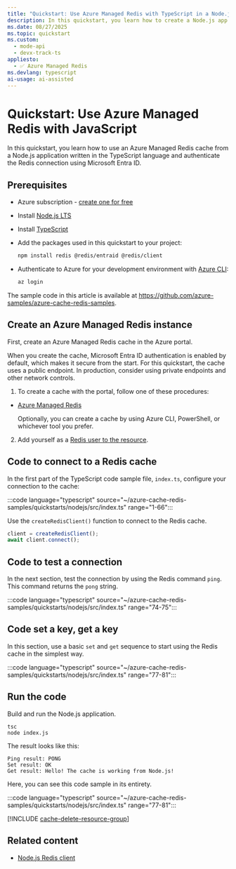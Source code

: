 ```yaml
---
title: "Quickstart: Use Azure Managed Redis with TypeScript in a Node.js app"
description: In this quickstart, you learn how to create a Node.js app that uses Azure Managed Redis.
ms.date: 08/27/2025
ms.topic: quickstart
ms.custom:
  - mode-api
  - devx-track-ts
appliesto:
  - ✅ Azure Managed Redis
ms.devlang: typescript
ai-usage: ai-assisted
---
```


# Quickstart: Use Azure Managed Redis with JavaScript

In this quickstart, you learn how to use an Azure Managed Redis cache from a Node.js application written in the TypeScript language and authenticate the Redis connection using Microsoft Entra ID.

## Prerequisites

- Azure subscription - [create one for free](https://azure.microsoft.com/free/)
- Install [Node.js LTS](https://nodejs.org/)
- Install [TypeScript](https://www.typescriptlang.org/)
- Add the packages used in this quickstart to your project:

  ```bash
  npm install redis @redis/entraid @redis/client
  ```

- Authenticate to Azure for your development environment with [Azure CLI](/cli/azure):

  ```bash
  az login
  ```

The sample code in this article is available at <https://github.com/azure-samples/azure-cache-redis-samples>.

## Create an Azure Managed Redis instance

First, create an Azure Managed Redis cache in the Azure portal.

When you create the cache, Microsoft Entra ID authentication is enabled by default, which makes it secure from the start. For this quickstart, the cache uses a public endpoint. In production, consider using private endpoints and other network controls.

1. To create a cache with the portal, follow one of these procedures:

- [Azure Managed Redis](quickstart-create-managed-redis.md)

    Optionally, you can create a cache by using Azure CLI, PowerShell, or whichever tool you prefer.

2. Add yourself as a [Redis user to the resource](entra-for-authentication.md#add-users-or-system-principal-to-your-cache). 

## Code to connect to a Redis cache

In the first part of the TypeScript code sample file, `index.ts`, configure your connection to the cache:

:::code language="typescript" source="~/azure-cache-redis-samples/quickstarts/nodejs/src/index.ts" range="1-66":::

Use the `createRedisClient()` function to connect to the Redis cache.

```typescript
client = createRedisClient();
await client.connect();
```


## Code to test a connection

In the next section, test the connection by using the Redis command `ping`. This command returns the `pong` string.

:::code language="typescript" source="~/azure-cache-redis-samples/quickstarts/nodejs/src/index.ts" range="74-75":::

## Code set a key, get a key

In this section, use a basic `set` and `get` sequence to start using the Redis cache in the simplest way.

:::code language="typescript" source="~/azure-cache-redis-samples/quickstarts/nodejs/src/index.ts" range="77-81":::

## Run the code

Build and run the Node.js application.

```console
tsc
node index.js
```

The result looks like this:

```console
Ping result: PONG
Set result: OK
Get result: Hello! The cache is working from Node.js!
```

Here, you can see this code sample in its entirety.

:::code language="typescript" source="~/azure-cache-redis-samples/quickstarts/nodejs/src/index.ts" range="77-81":::

<!-- Clean up resources include -->

[!INCLUDE [cache-delete-resource-group](includes/cache-delete-resource-group.md)]

## Related content

- [Node.js Redis client](https://redis.io/docs/latest/develop/clients/nodejs/)
